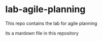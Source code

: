 # lab-agile-planning
This repo contains the lab for agile planning

its a mardown file in this repository
